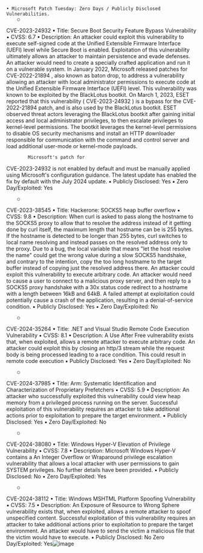 	• Microsoft Patch Tuesday: Zero Days / Publicly Disclosed Vulnerabilities.
		○ 
CVE-2023-24932
			▪ Title: Secure Boot Security Feature Bypass Vulnerability
			▪ CVSS: 6.7
			▪ Description: An attacker could exploit this vulnerability to execute self-signed code at the Unified Extensible Firmware Interface (UEFI) level while Secure Boot is enabled. Exploitation of this vulnerability ultimately allows an attacker to maintain persistence and evade defenses. An attacker would need to create a specially crafted application and run it on a vulnerable system. In January 2022, Microsoft released patches for 
CVE-2022-21894
, also known as baton drop, to address a vulnerability allowing an attacker with local administrator permissions to execute code at the Unified Extensible Firmware Interface (UEFI) level. This vulnerability was known to be exploited by the BlackLotus bootkit. On March 1, 2023, ESET reported that this vulnerability (
CVE-2023-24932
) is a bypass for the 
CVE-2022-21894
 patch, and is also used by the BlackLotus bootkit. ESET observed threat actors leveraging the BlackLotus bootkit after gaining initial access and local administrator privileges, to then escalate privileges to kernel-level permissions. The bootkit leverages the kernel-level permissions to disable OS security mechanisms and install an HTTP downloader responsible for communication with the command and control server and load additional user-mode or kernel-mode payloads.
			
			Microsoft's patch for 
CVE-2023-24932
 is not enabled by default and must be manually applied using Microsoft's configuration guidance. The latest update has enabled the fix by default with the July 2024 update.
			▪ Publicly Disclosed: Yes
			▪ Zero Day/Exploited: Yes
			
		○ 
CVE-2023-38545
			▪ Title: Hackerone: SOCKS5 heap buffer overflow
			▪ CVSS: 9.8
			▪ Description: When curl is asked to pass along the hostname to the SOCKS5 proxy to allow that to resolve the address instead of it getting done by curl itself, the maximum length that hostname can be is 255 bytes. If the hostname is detected to be longer than 255 bytes, curl switches to local name resolving and instead passes on the resolved address only to the proxy. Due to a bug, the local variable that means "let the host resolve the name" could get the wrong value during a slow SOCKS5 handshake, and contrary to the intention, copy the too long hostname to the target buffer instead of copying just the resolved address there. An attacker could exploit this vulnerability to execute arbitrary code. An attacker would need to cause a user to connect to a malicious proxy server, and then reply to a SOCKS5 proxy handshake with a 30x status code redirect to a hostname with a length between 16kB and 64kB. A failed attempt at exploitation could potentially cause a crash of the application, resulting in a denial-of-service condition.
			▪ Publicly Disclosed: Yes
			▪ Zero Day/Exploited: No
			
		○ 
CVE-2024-35264
			▪ Title: .NET and Visual Studio Remote Code Execution Vulnerability
			▪ CVSS: 8.1
			▪ Description: A Use After Free vulnerability exists that, when exploited, allows a remote attacker to execute arbitrary code. An attacker could exploit this by closing an http/3 stream while the request body is being processed leading to a race condition. This could result in remote code execution
			▪ Publicly Disclosed: Yes
			▪ Zero Day/Exploited: No
			
		○ 
CVE-2024-37985
			▪ Title: Arm: Systematic Identification and Characterization of Proprietary Prefetchers
			▪ CVSS: 5.9
			▪ Description: An attacker who successfully exploited this vulnerability could view heap memory from a privileged process running on the server. Successful exploitation of this vulnerability requires an attacker to take additional actions prior to exploitation to prepare the target environment.
			▪ Publicly Disclosed: Yes
			▪ Zero Day/Exploited: No
			
		○ 
CVE-2024-38080
			▪ Title: Windows Hyper-V Elevation of Privilege Vulnerability
			▪ CVSS: 7.8
			▪ Description:  Microsoft Windows Hyper-V contains a An Integer Overflow or Wraparound privilege escalation vulnerability that allows a local attacker with user permissions to gain SYSTEM privileges. No further details have been provided.
			▪ Publicly Disclosed: No
			▪ Zero Day/Exploited: Yes
			
		○ 
CVE-2024-38112
			▪ Title: Windows MSHTML Platform Spoofing Vulnerability
			▪ CVSS: 7.5
			▪ Description: An Exposure of Resource to Wrong Sphere vulnerability exists that, when exploited, allows a remote attacker to spoof unspecified content. Successful exploitation of this vulnerability requires an attacker to take additional actions prior to exploitation to prepare the target environment.  An attacker would have to send the victim a malicious file that the victim would have to execute.
			▪ Publicly Disclosed: No
Zero Day/Exploited: Yes![image](https://github.com/SimminsVuln/temprepo/assets/147641659/6cf5672a-348f-45a8-b8c8-bd2f66fe0c69)
